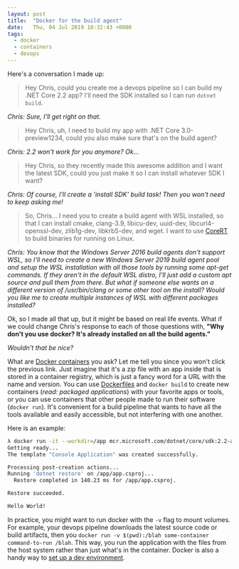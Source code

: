 ```yaml
---
layout: post
title:  "Docker for the build agent"
date:   Thu, 04 Jul 2019 18:32:43 +0000
tags:
  - docker
  - containers
  - devops
---
```


Here's a conversation I made up:

> Hey Chris, could you create me a devops pipeline so I can build my .NET Core 2.2 app? I'll need the SDK installed so I can run `dotnet build`.

_Chris: Sure, I'll get right on that._

> Hey Chris, uh, I need to build my app with .NET Core 3.0-preview1234, could you also make sure that's on the build agent?

_Chris: 2.2 won't work for you anymore? Ok..._

> Hey Chris, so they recently made this awesome addition and I want the latest SDK, could you just make it so I can install whatever SDK I want?

_Chris: Of course, I'll create a 'install SDK' build task! Then you won't need to keep asking me!_

> So, Chris... I need you to create a build agent with WSL installed, so that I can install cmake, clang-3.9, libicu-dev, uuid-dev, libcurl4-openssl-dev, zlib1g-dev, libkrb5-dev, and wget. I want to use [CoreRT](https://github.com/dotnet/corert) to build binaries for running on Linux.

_Chris: You know that the Windows Server 2016 build agents don't support WSL, so I'll need to create a new Windows Server 2019 build agent pool and setup the WSL installation with all those tools by running some apt-get commands. If they aren't in the default WSL distro, I'll just add a custom apt source and pull them from there. But what if someone else wants on a different version of /usr/bin/clang or some other tool on the install? Would you like me to create multiple instances of WSL with different packages installed?_


Ok, so I made all that up, but it might be based on real life events. What if we could change Chris's response to each of those questions with, __"Why don't you use docker? It's already installed on all the build agents."__

_Wouldn't that be nice?_

What are [Docker containers](https://www.docker.com/resources/what-container) you ask? Let me tell you since you won't click the previous link. Just imagine that it's a zip file with an app inside that is stored in a container registry, which is just a fancy word for a URL with the name and version. You can use [Dockerfiles](https://docs.docker.com/develop/develop-images/dockerfile_best-practices/) and `docker build` to create new containers (_read: packaged applications_) with your favorite apps or tools, or you can use containers that other people made to run their software (`docker run`). It's convenient for a build pipeline that wants to have all the tools available and easily accessible, but not interfering with one another.

Here is an example:

```sh
λ docker run -it --workdir=/app mcr.microsoft.com/dotnet/core/sdk:2.2-alpine /bin/sh -c "dotnet new console && dotnet run"
Getting ready...
The template "Console Application" was created successfully.

Processing post-creation actions...
Running 'dotnet restore' on /app/app.csproj...
  Restore completed in 140.23 ms for /app/app.csproj.

Restore succeeded.

Hello World!
```

In practice, you might want to run docker with the `-v` flag to mount volumes. For example, your devops pipeline downloads the latest source code or build artifacts, then you `docker run -v $(pwd):/blah some-container command-to-run /blah`. This way, you run the application with the files from the host system rather than just what's in the container. Docker is also a handy way to [set up a dev environment](/2019/06/11/blogging-github-pages-jekyll.html).